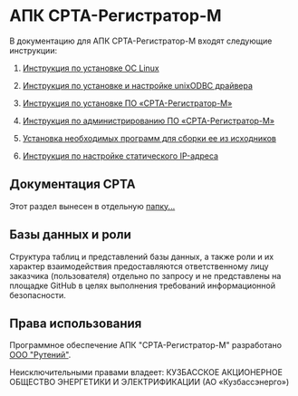 # АПК СРТА-Регистратор-М

В документацию для АПК СРТА-Регистратор-М входят следующие инструкции:

1. [Инструкция по установке ОС Linux][1]

2. [Инструкция по установке и настройке unixODBC драйвера][3]

3. [Инструкция по установке ПО «СРТА-Регистратор-М»][4]

4. [Инструкция по администрированию ПО «СРТА-Регистратор-М»][5]

5. [Установка необходимых программ для сборки ее из исходников][7]

6. [Инструкция по настройке статического IP-адреса][8]

## Документация СРТА
Этот раздел вынесен в отдельную [папку...][100]

## Базы данных и роли
Структура таблиц и представлений базы данных, а также роли и их характер взаимодействия предоставляются ответственному лицу заказчика (пользователя) отдельно по запросу и не представлены на площадке GitHub  в целях выполнения требований информационной безопасности.

## Права использования

Программное обеспечение АПК "СРТА-Регистратор-М" разработано [ООО "Рутений"][0].

Неисключительными правами владеет:
КУЗБАССКОЕ АКЦИОНЕРНОЕ ОБЩЕСТВО ЭНЕРГЕТИКИ И ЭЛЕКТРИФИКАЦИИ (АО «Кузбассэнерго»)


[0]: http://rute.ru/
[1]: https://github.com/SVrz/APK-M-Docs/blob/main/doc/%D0%98%D0%BD%D1%81%D1%82%D1%80%D1%83%D0%BA%D1%86%D0%B8%D1%8F_%D0%BF%D0%BE_%D1%83%D1%81%D1%82%D0%B0%D0%BD%D0%BE%D0%B2%D0%BA%D0%B5_%D0%9E%D0%A1.md

[3]: https://github.com/SVrz/APK-M-Docs/blob/main/doc/%D0%98%D0%BD%D1%81%D1%82%D1%80%D1%83%D0%BA%D1%86%D0%B8%D1%8F_%D0%BF%D0%BE_%D1%83%D1%81%D1%82%D0%B0%D0%BD%D0%BE%D0%B2%D0%BA%D0%B5_%D0%B8_%D0%BD%D0%B0%D1%81%D1%82%D1%80%D0%BE%D0%B9%D0%BA%D0%B5_ODBC_%D0%B4%D1%80%D0%B0%D0%B9%D0%B2%D0%B5%D1%80%D0%B0.md
[4]: https://github.com/SVrz/APK-M-Docs/blob/main/doc/%D0%98%D0%BD%D1%81%D1%82%D1%80%D1%83%D0%BA%D1%86%D0%B8%D1%8F_%D0%BF%D0%BE_%D1%83%D1%81%D1%82%D0%B0%D0%BD%D0%BE%D0%B2%D0%BA%D0%B5_%D0%9F%D0%9E_%D0%A1%D0%A0%D0%A2%D0%90-%D0%A0%D0%B5%D0%B3%D0%B8%D1%81%D1%82%D1%80%D0%B0%D1%82%D0%BE%D1%80.md
[5]: https://github.com/SVrz/APK-M-Docs/blob/main/doc/%D0%98%D0%BD%D1%81%D1%82%D1%80%D1%83%D0%BA%D1%86%D0%B8%D1%8F_%D0%BF%D0%BE_%D0%B0%D0%B4%D0%BC%D0%B8%D0%BD%D0%B8%D1%81%D1%82%D1%80%D0%B8%D1%80%D0%BE%D0%B2%D0%B0%D0%BD%D0%B8%D1%8E_%D0%9F%D0%9E_%D0%A1%D0%A0%D0%A2%D0%90-%D0%A0%D0%B5%D0%B3%D0%B8%D1%81%D1%82%D1%80%D0%B0%D1%82%D0%BE%D1%80-%D0%9C.md


[7]:https://github.com/SVrz/APK-M-Docs/blob/main/doc/%D0%98%D0%BD%D1%84%D0%BE%D1%80%D0%BC%D0%B0%D1%86%D0%B8%D1%8F_%D0%B4%D0%BB%D1%8F_%D1%81%D0%B1%D0%BE%D1%80%D0%BA%D0%B8_%D0%9F%D0%9E.md

[8]:https://github.com/SVrz/APK-SrtaReg/blob/main/doc/Инструкция_по_настройке_статичного_IP-адреса.md



[100]:https://github.com/SVrz/APK-SrtaReg/blob/main/manuals/manuals.md
